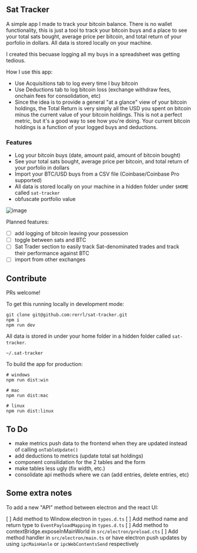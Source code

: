 ## Sat Tracker

A simple app I made to track your bitcoin balance. There is no wallet functionality, this is just a tool to track your bitcoin buys and a place to see your total sats bought, average price per bitcoin, and total return of your porfolio in dollars. All data is stored locally on your machine.

I created this becuase logging all my buys in a spreadsheet was getting tedious.

How I use this app:

- Use Acquisitions tab to log every time I buy bitcoin
- Use Deductions tab to log bitcoin loss (exchange withdraw fees, onchain fees for consolidation, etc)
- Since the idea is to provide a general "at a glance" view of your bitcoin holdings, the Total Return is very simply all the USD you spent on bitcoin minus the current value of your bitcoin holdings. This is not a perfect metric, but it's a good way to see how you're doing. Your current bitcoin holdings is a function of your logged buys and deductions.

### Features

- Log your bitcoin buys (date, amount paid, amount of bitcoin bought)
- See your total sats bought, average price per bitcoin, and total return of your porfolio in dollars
- Import your BTC/USD buys from a CSV file (Coinbase/Coinbase Pro supported)
- All data is stored locally on your machine in a hidden folder under `$HOME` called `sat-tracker`
- obfuscate portfolio value

![image](https://github.com/user-attachments/assets/a65523aa-9bed-4b36-8b43-ae09e771bdc5)

Planned features:

- [ ] add logging of bitcoin leaving your possession
- [ ] toggle between sats and BTC
- [ ] Sat Trader section to easily track Sat-denominated trades and track their performance against BTC
- [ ] import from other exchanges

## Contribute

PRs welcome!

To get this running locally in development mode:

```
git clone git@github.com:rerrl/sat-tracker.git
npm i
npm run dev
```

All data is stored in under your home folder in a hidden folder called `sat-tracker`.

`~/.sat-tracker`

To build the app for production:

```
# windows
npm run dist:win

# mac
npm run dist:mac

# linux
npm run dist:linux

```

## To Do

- make metrics push data to the frontend when they are updated instead of calling `onTableUpdate()`
- add deductions to metrics (update total sat holdings)
- component consilidation for the 2 tables and the form
- make tables less ugly (fix width, etc.)
- consolidate api methods where we can (add entries, delete entries, etc)

## Some extra notes

To add a new "API" method between electron and the react UI:

[ ] Add method to Window.electron in `types.d.ts`
[ ] Add method name and return type to `EventPayloadMapping` in `types.d.ts`
[ ] Add method to contextBridge.exposeInMainWorld in `src/electron/preload.cts`
[ ] Add method handler in `src/electron/main.ts` or have electron push updates by using `ipcMainHanle` or `ipcWebContentsSend` respectively
